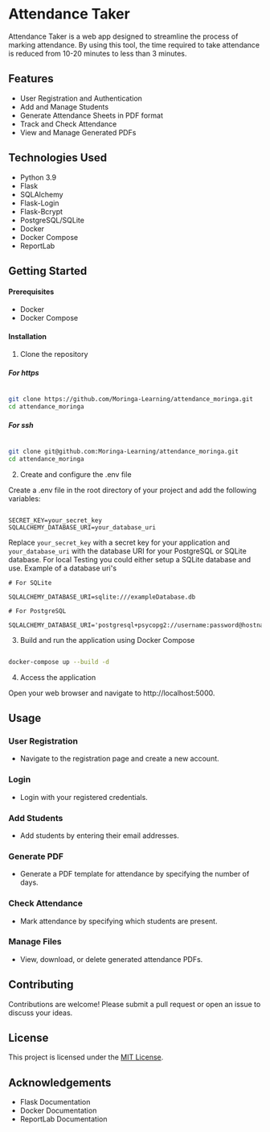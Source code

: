 # Attendance Taker
Attendance Taker is a web app designed to streamline the process of marking attendance. By using this tool, the time required to take attendance is reduced from 10-20 minutes to less than 3 minutes.

## Features
- User Registration and Authentication
- Add and Manage Students
- Generate Attendance Sheets in PDF format
- Track and Check Attendance
- View and Manage Generated PDFs

## Technologies Used
- Python 3.9
- Flask
- SQLAlchemy
- Flask-Login
- Flask-Bcrypt
- PostgreSQL/SQLite
- Docker
- Docker Compose
- ReportLab

## Getting Started
#### Prerequisites
- Docker
- Docker Compose

#### Installation
1. Clone the repository

##### For https
```bash

git clone https://github.com/Moringa-Learning/attendance_moringa.git
cd attendance_moringa
```
##### For ssh
```bash

git clone git@github.com:Moringa-Learning/attendance_moringa.git
cd attendance_moringa
```

2. Create and configure the .env file

Create a .env file in the root directory of your project and add the following variables:

```env

SECRET_KEY=your_secret_key
SQLALCHEMY_DATABASE_URI=your_database_uri
```
Replace `your_secret_key` with a secret key for your application and `your_database_uri` with the database URI for your PostgreSQL or SQLite database.
For local Testing you could either setup a SQLite database and use. Example of a database uri's
```env
# For SQLite

SQLALCHEMY_DATABASE_URI=sqlite:///exampleDatabase.db

# For PostgreSQL

SQLALCHEMY_DATABASE_URI='postgresql+psycopg2://username:password@hostname:port/dbname'

```


3. Build and run the application using Docker Compose

```bash

docker-compose up --build -d
```
4. Access the application

Open your web browser and navigate to http://localhost:5000.

## Usage
### User Registration
- Navigate to the registration page and create a new account.
### Login
- Login with your registered credentials.
### Add Students
- Add students by entering their email addresses.
### Generate PDF
- Generate a PDF template for attendance by specifying the number of days.
### Check Attendance
- Mark attendance by specifying which students are present.
### Manage Files
- View, download, or delete generated attendance PDFs.

## Contributing
Contributions are welcome! Please submit a pull request or open an issue to discuss your ideas.

## License
This project is licensed under the [MIT License](LICENSE).

## Acknowledgements
- Flask Documentation
- Docker Documentation
- ReportLab Documentation